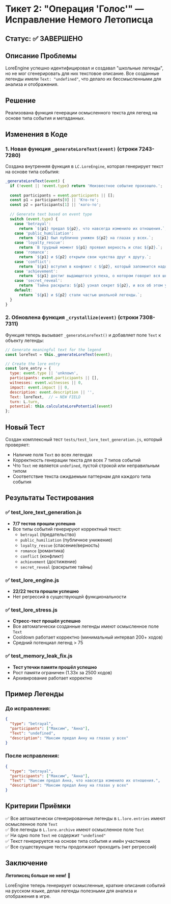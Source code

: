 # Тикет 2: "Операция 'Голос'" — Исправление Немого Летописца

## Статус: ✅ ЗАВЕРШЕНО

## Описание Проблемы
LoreEngine успешно идентифицировал и создавал "школьные легенды", но не мог сгенерировать для них текстовое описание. Все созданные легенды имели `Text: "undefined"`, что делало их бессмысленными для анализа и отображения.

## Решение
Реализована функция генерации осмысленного текста для легенд на основе типа события и метаданных.

## Изменения в Коде

### 1. Новая функция `_generateLoreText(event)` (строки 7243-7280)

Создана внутренняя функция в `LC.LoreEngine`, которая генерирует текст на основе типа события:

```javascript
_generateLoreText(event) {
  if (!event || !event.type) return 'Неизвестное событие произошло.';
  
  const participants = event.participants || [];
  const p1 = participants[0] || 'Кто-то';
  const p2 = participants[1] || 'кого-то';
  
  // Generate text based on event type
  switch (event.type) {
    case 'betrayal':
      return `${p1} предал ${p2}, что навсегда изменило их отношения.`;
    case 'public_humiliation':
      return `${p1} был публично унижен ${p2} на глазах у всех.`;
    case 'loyalty_rescue':
      return `В трудный момент ${p1} проявил верность и спас ${p2}.`;
    case 'romance':
      return `${p1} и ${p2} открыли свои чувства друг к другу.`;
    case 'conflict':
      return `${p1} вступил в конфликт с ${p2}, который запомнится надолго.`;
    case 'achievement':
      return `${p1} достиг выдающегося успеха, о котором говорит вся школа.`;
    case 'secret_reveal':
      return `Тайна раскрыта: ${p1} узнал секрет ${p2}, и все об этом узнали.`;
    default:
      return `${p1} и ${p2} стали частью школьной легенды.`;
  }
}
```

### 2. Обновлена функция `_crystallize(event)` (строки 7308-7311)

Функция теперь вызывает `_generateLoreText()` и добавляет поле `Text` к объекту легенды:

```javascript
// Generate meaningful text for the legend
const loreText = this._generateLoreText(event);

// Create the lore entry
const lore_entry = {
  type: event.type || 'unknown',
  participants: event.participants || [],
  witnesses: event.witnesses || 0,
  impact: event.impact || 0,
  description: event.description || '',
  Text: loreText,  // ← NEW FIELD
  turn: L.turn,
  potential: this.calculateLorePotential(event)
};
```

## Новый Тест

Создан комплексный тест `tests/test_lore_text_generation.js`, который проверяет:
- Наличие поля `Text` во всех легендах
- Корректность генерации текста для всех 7 типов событий
- Что `Text` не является `undefined`, пустой строкой или неправильным типом
- Соответствие текста ожидаемым паттернам для каждого типа события

## Результаты Тестирования

### ✅ test_lore_text_generation.js
- **7/7 тестов прошли успешно**
- Все типы событий генерируют корректный текст:
  - `betrayal` (предательство)
  - `public_humiliation` (публичное унижение)
  - `loyalty_rescue` (спасение/верность)
  - `romance` (романтика)
  - `conflict` (конфликт)
  - `achievement` (достижение)
  - `secret_reveal` (раскрытие тайны)

### ✅ test_lore_engine.js
- **22/22 теста прошли успешно**
- Нет регрессий в существующей функциональности

### ✅ test_lore_stress.js
- **Стресс-тест прошёл успешно**
- Все автоматически созданные легенды имеют осмысленное поле `Text`
- Cooldown работает корректно (минимальный интервал 200+ ходов)
- Средний потенциал легенд > 75

### ✅ test_memory_leak_fix.js
- **Тест утечки памяти прошёл успешно**
- Рост памяти ограничен (1.33x за 2500 ходов)
- Архивирование работает корректно

## Пример Легенды

### До исправления:
```json
{
  "type": "betrayal",
  "participants": ["Максим", "Анна"],
  "Text": "undefined",
  "description": "Максим предал Анну на глазах у всех"
}
```

### После исправления:
```json
{
  "type": "betrayal",
  "participants": ["Максим", "Анна"],
  "Text": "Максим предал Анна, что навсегда изменило их отношения.",
  "description": "Максим предал Анну на глазах у всех"
}
```

## Критерии Приёмки

✅ Все автоматически сгенерированные легенды в `L.lore.entries` имеют осмысленное поле `Text`  
✅ Все легенды в `L.lore.archive` имеют осмысленное поле `Text`  
✅ Ни одно поле `Text` не содержит `"undefined"`  
✅ Текст генерируется на основе типа события и имён участников  
✅ Все существующие тесты продолжают проходить (нет регрессий)  

## Заключение

**Летописец больше не нем!** 📜

LoreEngine теперь генерирует осмысленные, краткие описания событий на русском языке, делая легенды полезными для анализа и отображения в игре.
